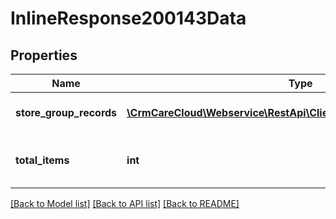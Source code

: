 # InlineResponse200143Data

## Properties
Name | Type | Description | Notes
------------ | ------------- | ------------- | -------------
**store_group_records** | [**\CrmCareCloud\Webservice\RestApi\Client\Model\StoreGroupRecord[]**](StoreGroupRecord.md) | List of store group records | [optional] 
**total_items** | **int** | Count of all found store group records | [optional] 

[[Back to Model list]](../../README.md#documentation-for-models) [[Back to API list]](../../README.md#documentation-for-api-endpoints) [[Back to README]](../../README.md)


